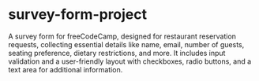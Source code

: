 # survey-form-project
A survey form for freeCodeCamp, designed for restaurant reservation requests, collecting essential details like name, email, number of guests, seating preference, dietary restrictions, and more. It includes input validation and a user-friendly layout with checkboxes, radio buttons, and a text area for additional information.
